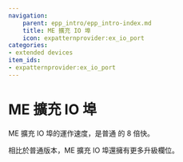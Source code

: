 ```yaml
---
navigation:
    parent: epp_intro/epp_intro-index.md
    title: ME 擴充 IO 埠
    icon: expatternprovider:ex_io_port
categories:
- extended devices
item_ids:
- expatternprovider:ex_io_port
---
```


# ME 擴充 IO 埠

<Row gap="20">
<BlockImage id="expatternprovider:ex_io_port" p:powered="true" scale="8"></BlockImage>
</Row>

ME 擴充 IO 埠的運作速度，是普通 <ItemLink id="ae2:io_port" /> 的 8 倍快。

相比於普通版本，ME 擴充 IO 埠還擁有更多升級欄位。

